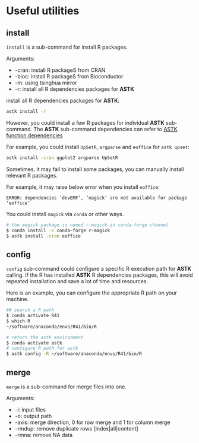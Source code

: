 # Useful utilities

## install

`install` is a sub-command for install R packages.

Arguments:

- -cran: install R packageS from CRAN
- -bioc: install R packageS from Bioconductor
- -m: using tsinghua mirror
- -r: install all R dependencies packages for **ASTK**

install all R dependencies packages for **ASTK**:

```bash
astk install -r
```

However, you could install a few R packages for individual **ASTK** sub-command. The **ASTK** sub-command dependencies can refer to [ASTK function dependencies](https://huang-sh.github.io/astk-doc/#/en/content/appendix?id=astk-function-dependencies)

For example, you could install `UpSetR`, `argparse` and `eoffice` for `astk upset`:

```bash
astk install -cran ggplot2 argparse UpSetR
```

Sometimes, it may fail to install some packages, you can manually install relevant R packages.

For example, it may raise below error when you install `eoffice`:

```text
ERROR: dependencies ‘devEMF’, ‘magick’ are not available for package ‘eoffice’
```

You could install `magick` via `conda` or other ways.

```bash
# the magick package is named r-magick in conda-forge channel
$ conda install -c conda-forge r-magick
$ astk install -cran eoffice
```

## config

`config` sub-command could configure a specific R execution path for **ASTK** calling. If the R has installed **ASTK** R dependencies packages, this will avoid repeated installation and save a lot of time and resources.

Here is an example, you can configure the appropriate R path on your machine.

```bash
## search a R path
$ conda activate R41
$ which R
~/software/anaconda/envs/R41/bin/R

# return the astk environment
$ conda activate astk
# configure R path for astk
$ astk config -R ~/software/anaconda/envs/R41/bin/R
```

## merge

`merge`  is a sub-command for merge files into one.

Arguments:

- -i: input files
- -o: output path
- -axis: merge direction, 0 for row merge and 1 for column merge
- -rmdup: remove duplicate rows [index|all|content]
- -rmna:  remove NA data

